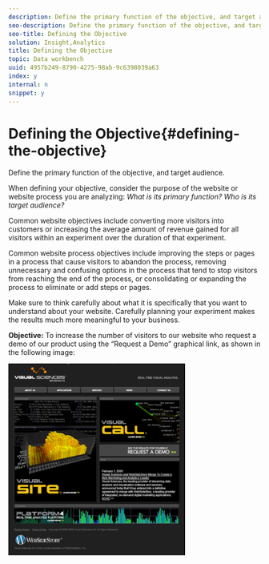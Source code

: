 ```yaml
---
description: Define the primary function of the objective, and target audience.
seo-description: Define the primary function of the objective, and target audience.
seo-title: Defining the Objective
solution: Insight,Analytics
title: Defining the Objective
topic: Data workbench
uuid: 4957b249-8790-4275-98ab-9c6398039a63
index: y
internal: n
snippet: y
---
```


# Defining the Objective{#defining-the-objective}

Define the primary function of the objective, and target audience.

When defining your objective, consider the purpose of the website or website process you are analyzing: *What is its primary function? Who is its target audience?*

Common website objectives include converting more visitors into customers or increasing the average amount of revenue gained for all visitors within an experiment over the duration of that experiment.

Common website process objectives include improving the steps or pages in a process that cause visitors to abandon the process, removing unnecessary and confusing options in the process that tend to stop visitors from reaching the end of the process, or consolidating or expanding the process to eliminate or add steps or pages.

Make sure to think carefully about what it is specifically that you want to understand about your website. Carefully planning your experiment makes the results much more meaningful to your business.

**Objective:** To increase the number of visitors to our website who request a demo of our product using the “Request a Demo” graphical link, as shown in the following image:

![](assets/ControlPage.png)

